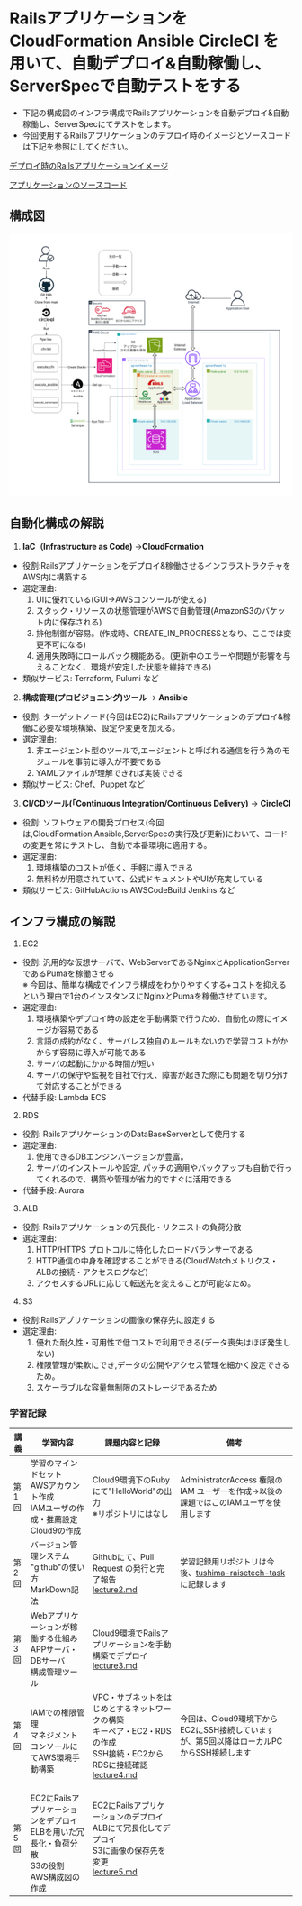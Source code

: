 # Railsアプリケーションを CloudFormation Ansible CircleCI を用いて、自動デプロイ&自動稼働し、ServerSpecで自動テストをする

* 下記の構成図のインフラ構成でRailsアプリケーションを自動デプロイ&自動稼働し、ServerSpecにてテストをします。
* 今回使用するRailsアプリケーションのデプロイ時のイメージとソースコードは下記を参照にしてください。

[デプロイ時のRailsアプリケーションイメージ](https://lecture13-evdence-app.s3.ap-northeast-1.amazonaws.com/Screen+recording+2024-12-22+21.25.34.webm)

[アプリケーションのソースコード](https://github.com/yuta-ushijima/raisetech-live8-sample-app)


## 構成図

![](lecture13/images/01_AWS_Architecture_Diagram.png)

## 自動化構成の解説
1. **IaC（Infrastructure as Code)**  →**CloudFormation**

* 役割:Railsアプリケーションをデプロイ&稼働させるインフラストラクチャをAWS内に構築する
* 選定理由: 
  1. UIに優れている(GUI→AWSコンソールが使える) 
  2. スタック・リソースの状態管理がAWSで自動管理(AmazonS3のバケット内に保存される)
  3. 排他制御が容易。(作成時、CREATE_IN_PROGRESSとなり、ここでは変更不可になる)
  4. 適用失敗時にロールバック機能ある。(更新中のエラーや問題が影響を与えることなく、環境が安定した状態を維持できる)
* 類似サービス: Terraform, Pulumi など

2. **構成管理(プロビジョニング)ツール** → **Ansible**

* 役割: ターゲットノード(今回はEC2)にRailsアプリケーションのデプロイ&稼働に必要な環境構築、設定や変更を加える。
* 選定理由: 
  1. 非エージェント型のツールで,エージェントと呼ばれる通信を行う為のモジュールを事前に導入が不要である
  2. YAMLファイルが理解できれば実装できる
* 類似サービス: Chef、Puppet など
3. **CI/CDツール(「Continuous Integration/Continuous Delivery)** → **CircleCI**
* 役割:  ソフトウェアの開発プロセス(今回は,CloudFormation,Ansible,ServerSpecの実行及び更新)において、コードの変更を常にテストし、自動で本番環境に適用する。
* 選定理由:
  1. 環境構築のコストが低く、手軽に導入できる
  2. 無料枠が用意されていて、公式ドキュメントやUIが充実している
* 類似サービス: GitHubActions AWSCodeBuild Jenkins など

## インフラ構成の解説

1. EC2
* 役割: 汎用的な仮想サーバで、WebServerであるNginxとApplicationServerであるPumaを稼働させる<br>※ 今回は、簡単な構成でインフラ構成をわかりやすくする+コストを抑えるという理由で1台のインスタンスにNginxとPumaを稼働させています。
* 選定理由: 
  1. 環境構築やデプロイ時の設定を手動構築で行うため、自動化の際にイメージが容易である
  2. 言語の成約がなく、サーバレス独自のルールもないので学習コストがかからず容易に導入が可能である
  3. サーバの起動にかかる時間が短い
  4. サーバの保守や監視を自社で行え、障害が起きた際にも問題を切り分けて対応することができる
* 代替手段: Lambda ECS

2. RDS
* 役割: RailsアプリケーションのDataBaseServerとして使用する
* 選定理由: 
  1. 使用できるDBエンジンバージョンが豊富。
  2. サーバのインストールや設定, パッチの適用やバックアップも自動で行ってくれるので、構築や管理が省力的ですぐに活用できる
* 代替手段: Aurora

3. ALB
* 役割: Railsアプリケーションの冗長化・リクエストの負荷分散
* 選定理由:
  1. HTTP/HTTPS プロトコルに特化したロードバランサーである
  2. HTTP通信の中身を確認することができる(CloudWatchメトリクス・ALBの接続・アクセスログなど)
  3. アクセスするURLに応じて転送先を変えることが可能なため。

4. S3
* 役割:Railsアプリケーションの画像の保存先に設定する
* 選定理由:
  1. 優れた耐久性・可用性で低コストで利用できる(データ喪失はほぼ発生しない)
  2. 権限管理が柔軟にでき,データの公開やアクセス管理を細かく設定できるため。
  3. スケーラブルな容量無制限のストレージであるため

### 学習記録

|講義|学習内容|課題内容と記録|備考|
|---|-----|-----|-----|
|第1回|学習のマインドセット<br>AWSアカウント作成<br>IAMユーザの作成・推薦設定<br>Cloud9の作成|Cloud9環境下のRubyにて"HelloWorld"の出力<br>※リポジトリにはなし|AdministratorAccess 権限の IAM ユーザーを作成→以後の課題ではこのIAMユーザを使用します|
|第2回|バージョン管理システム "github"の使い方<br>MarkDown記法|Githubにて、Pull Request の発行と完了報告<br>[lecture2.md](./lecture2.md)|学習記録用リポジトリは今後、[tushima-raisetech-task](https://github.com/tushiko23/tushima-raisetech-task)に記録します|
|第3回| Webアプリケーションが稼働する仕組み<br>APPサーバ・DBサーバ<br>構成管理ツール|Cloud9環境でRailsアプリケーションを手動構築でデプロイ<br>[lecture3.md](./lecture3-images.md)||
|第4回|<br>IAMでの権限管理<br>マネジメントコンソールにてAWS環境手動構築|VPC・サブネットをはじめとするネットワークの構築<br>キーペア・EC2・RDSの作成<br>SSH接続・EC2からRDSに接続確認<br>[lecture4.md](./lecture-4-modify.md)|今回は、Cloud9環境下からEC2にSSH接続していますが、第5回以降はローカルPCからSSH接続します|
|第5回|<br>EC2にRailsアプリケーションをデプロイ<br>ELBを用いた冗長化・負荷分散<br>S3の役割<br>AWS構成図の作成|EC2にRailsアプリケーションのデプロイ<br>ALBにて冗長化してデプロイ<br>S3に画像の保存先を変更<br>[lecture5.md](./lecture5.md)||
